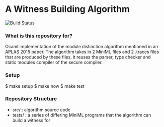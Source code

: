 # A Witness Building Algorithm  #

[![Build Status](https://travis-ci.org/sylvarant/moduleml-witness-algorithm.svg?branch=master)](https://travis-ci.org/sylvarant/moduleml-witness-algorithm)

### What is this repository for? ###

Ocaml implementation of the module distinction algorithm mentioned in an APLAS 2015 paper.
The algorithm takes in 2 MiniML files and 2 .traces files that are produced by these files,
it reuses the parser, type checker and static modules compiler of the secure compiler.


### Setup ###
$ make setup
$ make now
$ make test


### Repository Structure ###
* src/ : algorithm source code
* tests/ : a series of differing MiniML programs that the algorithm can build a witness for


